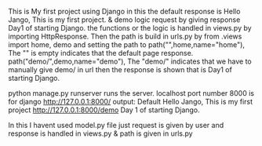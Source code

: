 This is My first project using Django in this the default response is Hello Jango, This is my first project.
& demo logic request by giving response Day1 of starting Django. the functions or the logic is handled in views.py by importing HttpResponse.
Then the path is build in urls.py by from .views import home, demo
and setting the path to
path("",home,name="home"),       The "" is empty indicates that the default page response.
path("demo/",demo,name="demo"),  The "demo/" indicates that we have to manually give demo/ in url then the response is shown that is Day1 of starting Django.

python manage.py runserver runs the server.
localhost port number 8000 is for django 
http://127.0.0.1:8000/
output:
Default
Hello Jango, This is my first project
http://127.0.0.1:8000/demo
Day 1 of starting Django.


In this I havent used model.py file just request is given by user and response is handled in views.py
& path is given in urls.py 
